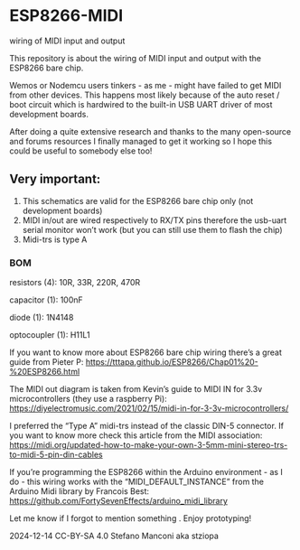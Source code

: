 # ESP8266-MIDI
wiring of MIDI input and output

This repository is about the wiring of MIDI input and output with the ESP8266 bare chip. 

Wemos or Nodemcu users tinkers - as me - might have failed to get MIDI from other devices. This happens most likely because of the auto reset / boot circuit which is hardwired to the built-in USB UART driver of most development boards.

After doing a quite extensive research and thanks to the many open-source and forums resources I finally managed to get it working so I hope this could be useful to somebody else too!


## Very important:
1. This schematics are valid for the ESP8266 bare chip only (not development boards)
2. MIDI in/out are wired respectively to RX/TX pins therefore the usb-uart serial monitor won’t work (but you can still use them to flash the chip)
3. Midi-trs is type A

### BOM
resistors (4): 10R, 33R, 220R, 470R

capacitor (1): 100nF

diode (1): 1N4148

optocoupler (1): H11L1


If you want to know more about ESP8266 bare chip wiring there’s a great guide from Pieter P:
https://tttapa.github.io/ESP8266/Chap01%20-%20ESP8266.html

The MIDI out diagram is taken from Kevin’s guide to MIDI IN for 3.3v microcontrollers (they use a raspberry Pi): https://diyelectromusic.com/2021/02/15/midi-in-for-3-3v-microcontrollers/

I preferred the “Type A” midi-trs instead of the classic DIN-5 connector. If you want to know more check this article from the MIDI association: https://midi.org/updated-how-to-make-your-own-3-5mm-mini-stereo-trs-to-midi-5-pin-din-cables

If you’re programming the ESP8266 within the Arduino environment - as I do - this wiring works with the “MIDI_DEFAULT_INSTANCE” from the Arduino Midi library by Francois Best: https://github.com/FortySevenEffects/arduino_midi_library


Let me know if I forgot to mention something .
Enjoy prototyping!

2024-12-14 CC-BY-SA 4.0 Stefano Manconi aka stziopa
